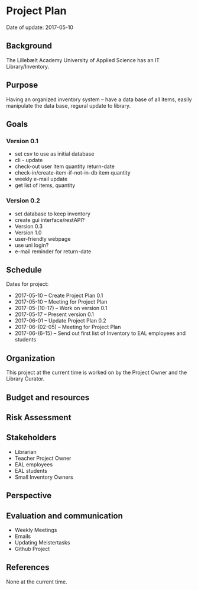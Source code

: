 # Project Plan
Date of update: 2017-05-10

## Background
The Lillebælt Academy University of Applied Science has an IT Library/Inventory. 
## Purpose
Having an organized inventory system – have a data base of all items, easily manipulate the data base, regural update to library.
## Goals
### Version 0.1 
* set csv to use as initial database
* cli - update
* check-out user item quantity return-date
* check-in/create-item-if-not-in-db item quantity
* weekly e-mail update
* get list of items, quantity

### Version 0.2
* set database to keep inventory
* create gui interface/restAPI? 
* Version 0.3
* Version 1.0
* user-friendly webpage
* use uni login? 
* e-mail reminder for return-date

## Schedule
Dates for project: 
* 2017-05-10 – Create Project Plan 0.1
* 2017-05-10 – Meeting for Project Plan
* 2017-05-(10-17) – Work on version 0.1
* 2017-05-17 – Present version 0.1
* 2017-06-01 – Update Project Plan 0.2
* 2017-06-(02-05) – Meeting for Project Plan
* 2017-06-(6-15) – Send out first list of Inventory to EAL employees and students
## Organization
This project at the current time is worked on by the Project Owner and the Library Curator. 
## Budget and resources
## Risk Assessment
## Stakeholders
* Librarian
* Teacher 
	Project Owner
* EAL employees
* EAL students
* Small Inventory Owners 
## Perspective
## Evaluation and communication
* Weekly Meetings
* Emails
* Updating Meistertasks
* Github Project
## References
None at the current time. 
